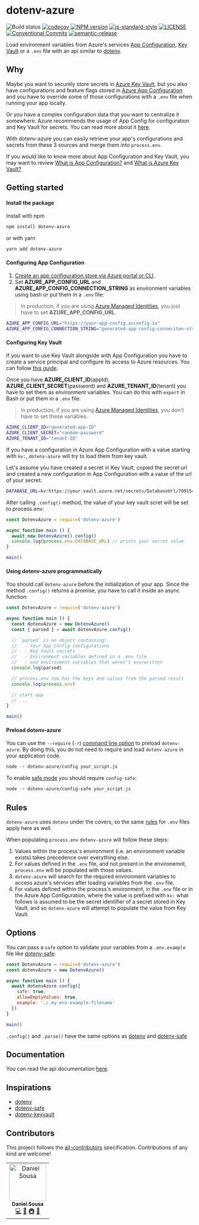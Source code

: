 # dotenv-azure

![Build status](https://github.com/jazida-opensource/dotenv-azure/workflows/CI/badge.svg)
[![codecov](https://codecov.io/gh/jazida-opensource/dotenv-azure/branch/alpha/graph/badge.svg)](https://codecov.io/gh/jazida-opensource/dotenv-azure)
[![NPM version](https://img.shields.io/npm/v/dotenv-azure.svg)](https://www.npmjs.com/package/dotenv-azure)
[![js-standard-style](https://img.shields.io/badge/code%20style-standard-brightgreen.svg)](https://github.com/feross/standard)
[![LICENSE](https://img.shields.io/github/license/jazida-opensource/dotenv-azure.svg)](LICENSE)
[![Conventional Commits](https://img.shields.io/badge/Conventional%20Commits-1.0.0-yellow.svg)](https://conventionalcommits.org)
[![semantic-release](https://img.shields.io/badge/%20%20%F0%9F%93%A6%F0%9F%9A%80-semantic--release-e10079.svg)](https://github.com/semantic-release/semantic-release)

Load environment variables from Azure's services [App Configuration](https://azure.microsoft.com/en-us/services/app-configuration/), [Key Vault](https://azure.microsoft.com/en-us/services/key-vault/) or a `.env` file with an api similar to [dotenv](https://github.com/motdotla/dotenv).

## Why

Maybe you want to securely store secrets in [Azure Key Vault](https://azure.microsoft.com/en-us/services/key-vault/), but you also have configurations and feature flags stored in [Azure App Configuration](https://azure.microsoft.com/en-us/services/app-configuration/) and you have to override some of those configurations with a `.env` file when running your app locally.

Or you have a complex configuration data that you want to centralize it somewhere. Azure recommends the usage of App Config for configuration and Key Vault for secrets. You can read more about it [here](https://docs.microsoft.com/en-us/azure/azure-app-configuration/faq).

With dotenv-azure you can easily retrieve your app's configurations and secrets from these 3 sources and merge them into `process.env`.

If you would like to know more about App Configuration and Key Vault, you may want to review [What is App Configuration?](https://docs.microsoft.com/en-us/azure/azure-app-configuration/overview) and [What is Azure Key Vault?](https://docs.microsoft.com/en-us/azure/key-vault/key-vault-overview)

## Getting started

#### Install the package

Install with npm
```bash
npm install dotenv-azure
```

or with yarn
```bash
yarn add dotenv-azure
```


#### Configuring App Configuration

1. [Create an app configuration store via Azure portal or CLI](https://docs.microsoft.com/en-us/azure/azure-app-configuration/quickstart-aspnet-core-app#create-an-app-configuration-store).
2. Set **AZURE_APP_CONFIG_URL** and **AZURE_APP_CONFIG_CONNECTION_STRING** as environment variables using bash or put them in a `.env` file:

> In production, if you are using [Azure Managed Identities](https://docs.microsoft.com/en-us/azure/active-directory/managed-identities-azure-resources/overview), you just have to set **AZURE_APP_CONFIG_URL**.

```bash
AZURE_APP_CONFIG_URL="https://your-app-config.azconfig.io"
AZURE_APP_CONFIG_CONNECTION_STRING="generated-app-config-conneciton-string"
```

#### Configuring Key Vault

If you want to use Key Vault alongside with App Configuration you have to create a service principal and configure its access to Azure resources. You can follow [this guide](https://docs.microsoft.com/en-us/azure/active-directory/develop/howto-create-service-principal-portal).

Once you have **AZURE_CLIENT_ID**(appId), **AZURE_CLIENT_SECRET**(password) and **AZURE_TENANT_ID**(tenant) you have to set them as environment variables. You can do this with `export` in Bash or put them in a `.env` file:

> In production, if you are using [Azure Managed Identities](https://docs.microsoft.com/en-us/azure/active-directory/managed-identities-azure-resources/overview), you don't have to set these variables.

```bash
AZURE_CLIENT_ID="generated-app-ID"
AZURE_CLIENT_SECRET="random-password"
AZURE_TENANT_ID="tenant-ID"
```

If you have a configuration in Azure App Configuration with a value starting with `kv:`, `dotenv-azure` will try to load them from key vault.

Let's assume you have created a secret in Key Vault, copied the secret url and created a new configuration in App Configuration with a value of the url of your secret:
```bash
DATABASE_URL=kv:https://your.vault.azure.net/secrets/DatabaseUrl/7091540ce97143deb08790a53fc2a75d
```

After calling `.config()` method, the value of your key vault scret will be set to process.env:

```javascript
const DotenvAzure = require('dotenv-azure')

async function main () {
  await new DotenvAzure().config()
  console.log(process.env.DATABASE_URL) // prints your secret value
}

main()
```

#### Using dotenv-azure programmatically

You should call `dotenv-azure` before the initialization of your app. Since the method `.config()` returns a promise, you have to call it inside an async function:
```javascript
const DotenvAzure = require('dotenv-azure')

async function main () {
  const dotenvAzure = new DotenvAzure()
  const { parsed } = await dotenvAzure.config()

  // `parsed` is an object containing:
  //   - Your App Config configurations
  //   - Key Vault secrets
  //   - Environment variables defined in a .env file
  //   - and environment variables that weren't overwritten
  console.log(parsed)

  // process.env now has the keys and values from the parsed result
  console.log(process.env)

  // start app
  // ...
}

main()
```

#### Preload dotenv-azure

You can use the `--require` (`-r`) [command line option](https://nodejs.org/api/cli.html#cli_r_require_module) to preload `dotenv-azure`. By doing this, you do not need to require and load `dotenv-azure` in your application code.

```bash
node -r dotenv-azure/config your_script.js
```

To enable [safe mode](https://jazida-opensource.github.io/dotenv-azure/interfaces/dotenvazureconfigoptions.html#safe) you should require `config-safe`:

```bash
node -r dotenv-azure/config-safe your_script.js
```

## Rules

`dotenv-azure` uses `dotenv` under the covers, so the same [rules](https://github.com/motdotla/dotenv/blob/master/README.md#rules) for `.env` files apply here as well.

When populating `process.env` `dotenv-azure` will follow these steps:

1. Values within the process's environment (i.e. an environment variable exists) takes precedence over everything else.
2. For values defined in the `.env` file, and not present in the environemnt, `process.env` will be populated with those values.
3. `dotenv-azure` will search for the required environment variables to access azure's services after loading variables from the `.env` file.
4. For values defined within the process's environment, in the `.env` file or in the Azure App Configuration, where the value is prefixed with `kv:` what follows is assumed to be the secret identifier of a secret stored in Key Vault, and so `dotenv-azure` will attempt to populate the value from Key Vault.

## Options

You can pass a `safe` option to validate your variables from a `.env.example` file like [dotenv-safe](https://github.com/rolodato/dotenv-safe):

```javascript
const DotenvAzure = require('dotenv-azure')
const dotenvAzure = new DotenvAzure()

async function main () {
  await dotenvAzure.config({
    safe: true,
    allowEmptyValues: true,
    example: './.my-env-example-filename'
  })
}

main()
```

`.config()` and `.parse()` have the same options as [dotenv](https://github.com/motdotla/dotenv#options) and [dotenv-safe](https://github.com/rolodato/dotenv-safe#options)

## Documentation

You can read the api documentation [here](https://jazida-opensource.github.io/dotenv-azure).

## Inspirations

- [dotenv](https://github.com/motdotla/dotenv)
- [dotenv-safe](https://github.com/rolodato/dotenv-safe)
- [dotenv-keyvault](https://github.com/martinpeck/dotenv-keyvault)

## Contributors

This project follows the [all-contributors](https://github.com/kentcdodds/all-contributors) specification. Contributions of any kind are welcome!

<!-- ALL-CONTRIBUTORS-LIST:START - Do not remove or modify this section -->
<!-- prettier-ignore -->
<table>
  <tr>
    <td align="center"><a href="https://github.com/danielfsousa"><img src="https://avatars0.githubusercontent.com/u/11372312?v=4" width="100px;" alt="Daniel Sousa"/><br /><sub><b>Daniel Sousa</b></sub></a><br /><a href="https://github.com/jazida-opensource/dotenv-azure/commits?author=danielfsousa" title="Code">💻</a> <a href="https://github.com/jazida-opensource/dotenv-azure/commits?author=danielfsousa" title="Documentation">📖</a> <a href="#infra-jazida-opensource" title="Infrastructure (Hosting, Build-Tools, etc)">🚇</a> <a href="#maintenance-jazida-opensource" title="Maintenance">🚧</a></td>
  </tr>
</table>
<!-- prettier-ignore -->
<!-- ALL-CONTRIBUTORS-LIST:END -->


